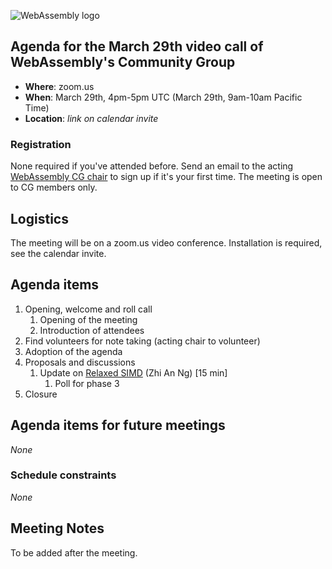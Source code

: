 ![WebAssembly logo](/images/WebAssembly.png)

## Agenda for the March 29th video call of WebAssembly's Community Group

- **Where**: zoom.us
- **When**: March 29th, 4pm-5pm UTC (March 29th, 9am-10am Pacific Time)
- **Location**: *link on calendar invite*

### Registration

None required if you've attended before. Send an email to the acting [WebAssembly CG chair](mailto:webassembly-cg-chair@chromium.org)
to sign up if it's your first time. The meeting is open to CG members only.

## Logistics

The meeting will be on a zoom.us video conference.
Installation is required, see the calendar invite.

## Agenda items

1. Opening, welcome and roll call
    1. Opening of the meeting
    1. Introduction of attendees
1. Find volunteers for note taking (acting chair to volunteer)
1. Adoption of the agenda
1. Proposals and discussions
    1. Update on [Relaxed SIMD](https://github.com/WebAssembly/relaxed-simd/) (Zhi An Ng) [15 min]
        1. Poll for phase 3
1. Closure

## Agenda items for future meetings

*None*

### Schedule constraints

*None*

## Meeting Notes

To be added after the meeting.
